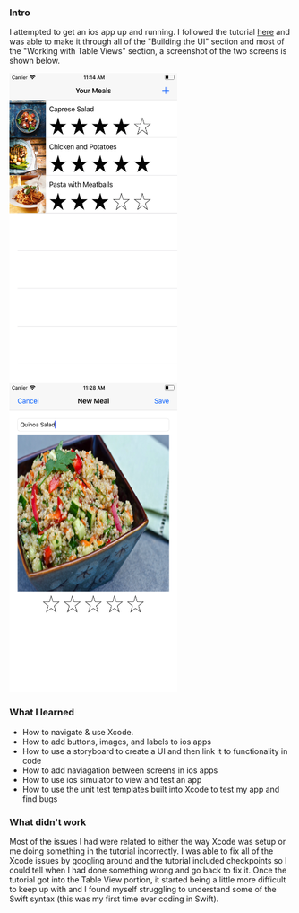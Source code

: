 ### Intro
I attempted to get an ios app up and running. I followed the tutorial [here](https://developer.apple.com/library/content/referencelibrary/GettingStarted/DevelopiOSAppsSwift/index.html#//apple_ref/doc/uid/TP40015214-CH2-SW1) and was able to make it through all of the "Building the UI" section and most of the "Working with Table Views" section, a screenshot of the two screens is shown below.

<img src="image1.png" width="300" height="550">

<img src="image2.png" width="300" height="550">


### What I learned

* How to navigate & use Xcode.
* How to add buttons, images, and labels to ios apps
* How to use a storyboard to create a UI and then link it to functionality in code
* How to add naviagation between screens in ios apps
* How to use ios simulator to view and test an app
* How to use the unit test templates built into Xcode to test my app and find bugs

### What didn't work
Most of the issues I had were related to either the way Xcode was setup or me doing something in the tutorial incorrectly. I was able to fix all of the Xcode issues by googling around and the tutorial included checkpoints so I could tell when I had done something wrong and go back to fix it. Once the tutorial got into the Table View portion, it started being a little more difficult to keep up with and I found myself struggling to understand some of the Swift syntax (this was my first time ever coding in Swift).
